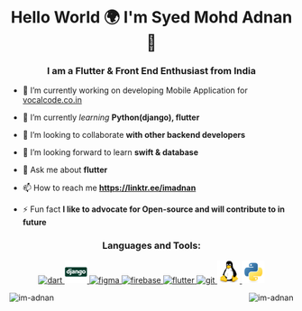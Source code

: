 <h1 align="center">Hello World 🌍 I'm Syed Mohd Adnan 👋</h1>
<h3 align="center">I am a Flutter & Front End Enthusiast from India</h3>



- 🔭 I’m currently working on developing Mobile Application for [vocalcode.co.in](VocalCode)

- 🌱 I’m currently *learning* **Python(django), flutter**

- 👯 I’m looking to collaborate **with other backend developers**

- 🤝 I’m looking forward to learn **swift & database**

- 💬 Ask me about **flutter**

- 📫 How to reach me **https://linktr.ee/imadnan**

- ⚡ Fun fact **I like to advocate for Open-source and will contribute to in future**


<h3 align="center">Languages and Tools:</h3>
<p align="center"> <a href="https://dart.dev" target="_blank"> <img src="https://www.vectorlogo.zone/logos/dartlang/dartlang-icon.svg" alt="dart" width="40" height="40"/> </a> <a href="https://www.djangoproject.com/" target="_blank"> <img src="https://raw.githubusercontent.com/devicons/devicon/master/icons/django/django-original.svg" alt="django" width="40" height="40"/> </a> <a href="https://www.figma.com/" target="_blank"> <img src="https://www.vectorlogo.zone/logos/figma/figma-icon.svg" alt="figma" width="40" height="40"/> </a> <a href="https://firebase.google.com/" target="_blank"> <img src="https://www.vectorlogo.zone/logos/firebase/firebase-icon.svg" alt="firebase" width="40" height="40"/> </a> <a href="https://flutter.dev" target="_blank"> <img src="https://www.vectorlogo.zone/logos/flutterio/flutterio-icon.svg" alt="flutter" width="40" height="40"/> </a> <a href="https://git-scm.com/" target="_blank"> <img src="https://www.vectorlogo.zone/logos/git-scm/git-scm-icon.svg" alt="git" width="40" height="40"/> </a> <a href="https://www.linux.org/" target="_blank"> <img src="https://raw.githubusercontent.com/devicons/devicon/master/icons/linux/linux-original.svg" alt="linux" width="40" height="40"/> </a> <a href="https://www.python.org" target="_blank"> <img src="https://raw.githubusercontent.com/devicons/devicon/master/icons/python/python-original.svg" alt="python" width="40" height="40"/> </a> </p>

<p><img align="left" src="https://github-readme-stats.vercel.app/api/top-langs?username=im-adnan&show_icons=true&locale=en&layout=compact" alt="im-adnan" /></p>

<p><img align="right" src="https://github-readme-streak-stats.herokuapp.com/?user=im-adnan&" alt="im-adnan" /></p>
